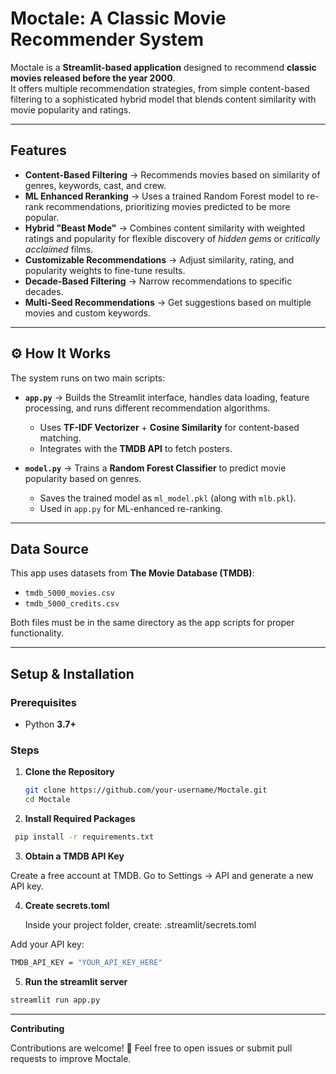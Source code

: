 
#  Moctale: A Classic Movie Recommender System

Moctale is a **Streamlit-based application** designed to recommend **classic movies released before the year 2000**.  
It offers multiple recommendation strategies, from simple content-based filtering to a sophisticated hybrid model that blends content similarity with movie popularity and ratings.

---

##  Features

- **Content-Based Filtering** → Recommends movies based on similarity of genres, keywords, cast, and crew.  
- **ML Enhanced Reranking** → Uses a trained Random Forest model to re-rank recommendations, prioritizing movies predicted to be more popular.  
- **Hybrid "Beast Mode"** → Combines content similarity with weighted ratings and popularity for flexible discovery of *hidden gems* or *critically acclaimed* films.  
- **Customizable Recommendations** → Adjust similarity, rating, and popularity weights to fine-tune results.  
- **Decade-Based Filtering** → Narrow recommendations to specific decades.  
- **Multi-Seed Recommendations** → Get suggestions based on multiple movies and custom keywords.  

---

## ⚙ How It Works

The system runs on two main scripts:

- **`app.py`** → Builds the Streamlit interface, handles data loading, feature processing, and runs different recommendation algorithms.  
  - Uses **TF-IDF Vectorizer** + **Cosine Similarity** for content-based matching.  
  - Integrates with the **TMDB API** to fetch posters.  

- **`model.py`** → Trains a **Random Forest Classifier** to predict movie popularity based on genres.  
  - Saves the trained model as `ml_model.pkl` (along with `mlb.pkl`).  
  - Used in `app.py` for ML-enhanced re-ranking.  

---

## Data Source

This app uses datasets from **The Movie Database (TMDB)**:

- `tmdb_5000_movies.csv`  
- `tmdb_5000_credits.csv`  

Both files must be in the same directory as the app scripts for proper functionality.

---

## Setup & Installation

###  Prerequisites
- Python **3.7+**

###  Steps

1. **Clone the Repository**
   ```bash
   git clone https://github.com/your-username/Moctale.git
   cd Moctale
2. **Install Required Packages**
  ```bash
   pip install -r requirements.txt
 ```
3. **Obtain a TMDB API Key**

  Create a free account at TMDB.
  Go to Settings → API and generate a new API key.
  
4. **Create secrets.toml**

   Inside your project folder, create:
   .streamlit/secrets.toml

Add your API key:
```bash
TMDB_API_KEY = "YOUR_API_KEY_HERE"
 ```
5. **Run the streamlit server**
```bash
streamlit run app.py
 ```
---

**Contributing**

Contributions are welcome! 🎉
Feel free to open issues or submit pull requests to improve Moctale.
     

